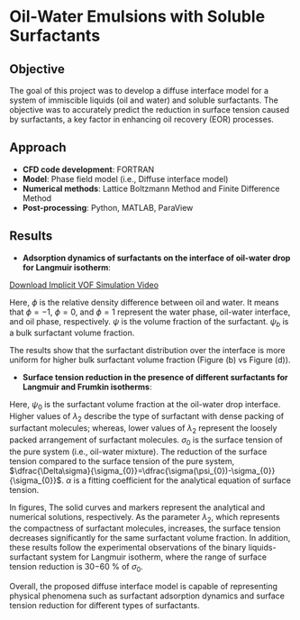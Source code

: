 # Oil-Water Emulsions with Soluble Surfactants

## Objective
The goal of this project was to develop a diffuse interface model for a system of immiscible liquids (oil and water) and soluble surfactants. The objective was to accurately predict the reduction in surface tension caused by surfactants, a key factor in enhancing oil recovery (EOR) processes.

## Approach
- **CFD code development**: FORTRAN
- **Model**: Phase field model (i.e., Diffuse interface model)
- **Numerical methods**: Lattice Boltzmann Method and Finite Difference Method
- **Post-processing**: Python, MATLAB, ParaView 

## Results
- **Adsorption dynamics of surfactants on the interface of oil-water drop for Langmuir isotherm**:

[Download Implicit VOF Simulation Video](images/Oil-Water_drop_surfactant_adsorption.png)

Here, $\phi$ is the relative density difference between oil and water. It means that $\phi=-1$, $\phi=0$, and $\phi=1$ represent the water phase, oil-water interface, and oil phase, respectively. $\psi$ is the volume fraction of the surfactant. $\psi_{b}$ is a bulk surfactant volume fraction.

The results show that the surfactant distribution over the interface is more uniform for higher bulk surfactant volume fraction (Figure (b) vs Figure (d)).

- **Surface tension reduction in the presence of different surfactants for Langmuir and Frumkin isotherms**:



Here, $\psi_{0}$ is the surfactant volume fraction at the oil-water drop interface. Higher values of $\lambda_{2}$ describe the type of surfactant with dense packing of surfactant molecules; whereas, lower values of $\lambda_{2}$ represent the loosely packed arrangement of surfactant molecules.  $\sigma_0$ is the surface tension of the pure system (i.e., oil-water mixture). The reduction of the surface tension compared to the surface tension of the pure system, $\dfrac{\Delta\sigma}{\sigma_{0}}=\dfrac{\sigma(\psi_{0})-\sigma_{0}}{\sigma_{0}}$. $\alpha$ is a fitting coefficient for the analytical equation of surface tension.

In figures, The solid curves and markers represent the analytical and numerical solutions, respectively. As the parameter $\lambda_{2}$, which represents the compactness of surfactant molecules, increases, the surface tension decreases significantly for the same surfactant volume fraction. In addition, these results follow the experimental observations of the binary liquids-surfactant system for Langmuir isotherm, where the range of surface tension reduction is 30−60 % of $\sigma_{0}$.

Overall, the proposed diffuse interface model is capable of representing physical phenomena such as surfactant adsorption dynamics and surface tension reduction for different types of surfactants. 
